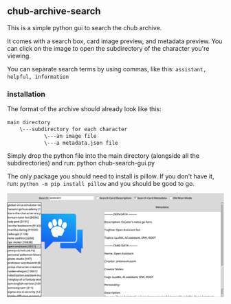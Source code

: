 ## chub-archive-search
This is a simple python gui to search the chub archive.

It comes with a search box, card image preview, and metadata preview.
You can click on the image to open the subdirectory of the character you're viewing.

You can separate search terms by using commas, like this: `assistant, helpful, information`

### installation

The format of the archive should already look like this:
```
main directory
    \---subdirectory for each character
            \---an image file
            \---a metadata.json file
```
Simply drop the python file into the main directory (alongside all the subdirectories) and run:
python chub-search-gui.py

The only package you should need to install is pillow. If you don't have it, run:
`python -m pip install pillow`
and you should be good to go.

![Example Image](example.png)
